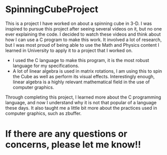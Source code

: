 # SpinningCubeProject
This is a project I have worked on about a spinning cube in 3-D. I was inspired to pursue this project after seeing several videos on it, but no one ever explaining the code.
I decided to watch these videos and think about how I can use a C program to make this work. It involved a lot of research, but I was most proud of being able to use the
Math and Physics content I learned in University to apply it to a project that I worked on.

- I used the C language to make this program, it is the most robust language for my specifications.
- A lot of linear algebra is used in matrix rotations, I am using this to spin the Cube as well as perform its visual effects.
Interestingly enough, linear algebra is a highly relevant mathematical field in the use of computer graphics.

Through completing this project, I learned more about the C programming language, and now I understand why it is not that popular of a language these days.
It also taught me a little bit more about the practices used in computer graphics, such as zbuffer.

# If there are any questions or concerns, please let me know!!
